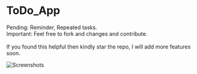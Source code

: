 # ToDo_App

Pending:  Reminder, Repeated tasks.<br />
Important:  Feel free to fork and changes and contribute.<br /><br />
If you found this helpful then kindly star the repo, I will add more features soon.


![Screenshots](https://user-images.githubusercontent.com/109211380/204987249-35bfd3e2-4622-4080-8ed2-a41ddd68e0fd.png)
